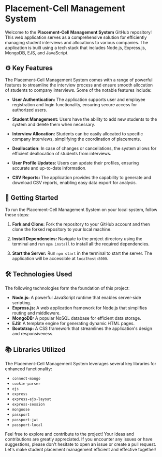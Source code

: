 # Placement-Cell Management System

Welcome to the **Placement-Cell Management System** GitHub repository! This web application serves as a comprehensive solution for efficiently managing student interviews and allocations to various companies. The application is built using a tech stack that includes Node.js, Express.js, MongoDB, EJS, and JavaScript.

## ⚙️ Key Features

The Placement-Cell Management System comes with a range of powerful features to streamline the interview process and ensure smooth allocation of students to company interviews. Some of the notable features include:

- **User Authentication:** The application supports user and employee registration and login functionality, ensuring secure access for authorized users.

- **Student Management:** Users have the ability to add new students to the system and delete them when necessary.

- **Interview Allocation:** Students can be easily allocated to specific company interviews, simplifying the coordination of placements.

- **Deallocation:** In case of changes or cancellations, the system allows for efficient deallocation of students from interviews.

- **User Profile Updates:** Users can update their profiles, ensuring accurate and up-to-date information.

- **CSV Reports:** The application provides the capability to generate and download CSV reports, enabling easy data export for analysis.

## 🚀 Getting Started

To run the Placement-Cell Management System on your local system, follow these steps:

1. **Fork and Clone:** Fork the repository to your GitHub account and then clone the forked repository to your local machine.

2. **Install Dependencies:** Navigate to the project directory using the terminal and run `npm install` to install all the required dependencies.

3. **Start the Server:** Run `npm start` in the terminal to start the server. The application will be accessible at `localhost:8000`.

## 🛠️ Technologies Used

The following technologies form the foundation of this project:

- **Node.js:** A powerful JavaScript runtime that enables server-side scripting.
- **Express.js:** A web application framework for Node.js that simplifies routing and middleware.
- **MongoDB:** A popular NoSQL database for efficient data storage.
- **EJS:** A template engine for generating dynamic HTML pages.
- **Bootstrap:** A CSS framework that streamlines the application's design and responsiveness.

## 📚 Libraries Utilized

The Placement-Cell Management System leverages several key libraries for enhanced functionality:

- `connect-mongo`
- `cookie-parser`
- `ejs`
- `express`
- `express-ejs-layout`
- `express-session`
- `mongoose`
- `passport`
- `passport-jwt`
- `passport-local`

Feel free to explore and contribute to the project! Your ideas and contributions are greatly appreciated. If you encounter any issues or have suggestions, please don't hesitate to open an issue or create a pull request. Let's make student placement management efficient and effective together!
